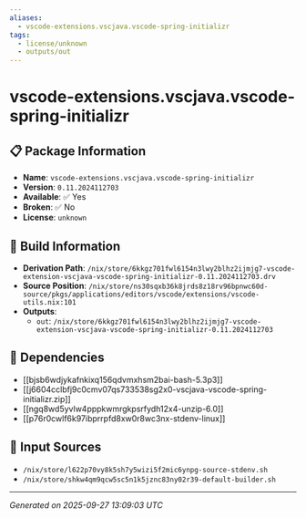 ```yaml
---
aliases:
  - vscode-extensions.vscjava.vscode-spring-initializr
tags:
  - license/unknown
  - outputs/out
---
```


# vscode-extensions.vscjava.vscode-spring-initializr

## 📋 Package Information

- **Name**: `vscode-extensions.vscjava.vscode-spring-initializr`
- **Version**: `0.11.2024112703`
- **Available**: ✅ Yes
- **Broken**: ✅ No
- **License**: `unknown`

## 🔧 Build Information

- **Derivation Path**: `/nix/store/6kkgz701fwl6154n3lwy2blhz2ijmjg7-vscode-extension-vscjava-vscode-spring-initializr-0.11.2024112703.drv`
- **Source Position**: `/nix/store/ns30sqxb36k8jrds8z18rv96bpnwc60d-source/pkgs/applications/editors/vscode/extensions/vscode-utils.nix:101`
- **Outputs**:
  - `out`:  `/nix/store/6kkgz701fwl6154n3lwy2blhz2ijmjg7-vscode-extension-vscjava-vscode-spring-initializr-0.11.2024112703`

## 🔗 Dependencies

- [[bjsb6wdjykafnkixq156qdvmxhsm2bai-bash-5.3p3]]
- [[j6604cclbfj9c0cmv07qs733538sg2x0-vscjava-vscode-spring-initializr.zip]]
- [[ngq8wd5yvlw4pppkwmrgkpsrfydh12x4-unzip-6.0]]
- [[p76r0cwlf6k97ibprrpfd8xw0r8wc3nx-stdenv-linux]]

## 📁 Input Sources

- `/nix/store/l622p70vy8k5sh7y5wizi5f2mic6ynpg-source-stdenv.sh`
- `/nix/store/shkw4qm9qcw5sc5n1k5jznc83ny02r39-default-builder.sh`

---
*Generated on 2025-09-27 13:09:03 UTC*
